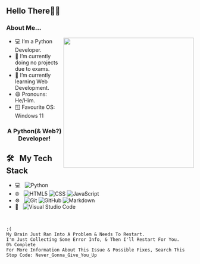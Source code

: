 ## Hello There👋🏻
### About Me...

<img align="right" src="https://raw.githubusercontent.com/MicaelliMedeiros/micaellimedeiros/master/image/computer-illustration.png" width="350"/>

- 💻 I’m a Python Developer.
- 🔭 I’m currently doing no projects due to exams.
- 🌱 I’m currently learning Web Development.
- 😄 Pronouns: He/Him.
- 🪟 Favourite OS: Windows 11

<h3 align="center">A Python(& Web?) Developer!</h3>

## 🛠 &nbsp; My Tech Stack

- 💻 &nbsp;
  ![Python](https://img.shields.io/badge/-Python-333333?style=flat&logo=python)
- 🌐 &nbsp;
  ![HTML5](https://img.shields.io/badge/-HTML5-333333?style=flat&logo=HTML5)
  ![CSS](https://img.shields.io/badge/-CSS-333333?style=flat&logo=CSS3&logoColor=1572B6)
  ![JavaScript](https://img.shields.io/badge/-JavaScript-333333?style=flat&logo=javascript)
- ⚙️ &nbsp;
  ![Git](https://img.shields.io/badge/-Git-333333?style=flat&logo=git)
  ![GitHub](https://img.shields.io/badge/-GitHub-333333?style=flat&logo=github)
  ![Markdown](https://img.shields.io/badge/-Markdown-333333?style=flat&logo=markdown)
- 🔧 &nbsp;
  ![Visual Studio Code](https://img.shields.io/badge/-Visual%20Studio%20Code-333333?style=flat&logo=visual-studio-code&logoColor=007ACC)
<br/>

```
:(
My Brain Just Ran Into A Problem & Needs To Restart.
I'm Just Collecting Some Error Info, & Then I'll Restart For You.
0% Complete
For More Information About This Issue & Possible Fixes, Search This Stop Code: Never_Gonna_Give_You_Up
```

